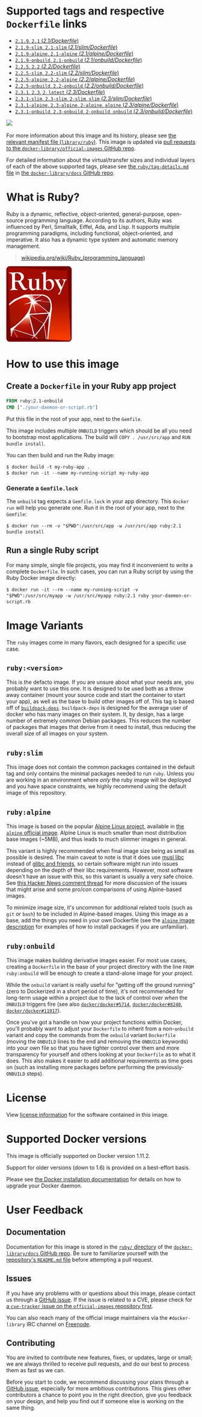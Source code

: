 # Supported tags and respective `Dockerfile` links

-	[`2.1.9`, `2.1` (*2.1/Dockerfile*)](https://github.com/docker-library/ruby/blob/2d6449f03976ededa14be5cac1e9e070b74e4de4/2.1/Dockerfile)
-	[`2.1.9-slim`, `2.1-slim` (*2.1/slim/Dockerfile*)](https://github.com/docker-library/ruby/blob/2d6449f03976ededa14be5cac1e9e070b74e4de4/2.1/slim/Dockerfile)
-	[`2.1.9-alpine`, `2.1-alpine` (*2.1/alpine/Dockerfile*)](https://github.com/docker-library/ruby/blob/2d6449f03976ededa14be5cac1e9e070b74e4de4/2.1/alpine/Dockerfile)
-	[`2.1.9-onbuild`, `2.1-onbuild` (*2.1/onbuild/Dockerfile*)](https://github.com/docker-library/ruby/blob/5d04363db6f7ae316ef7056063f020557db828e1/2.1/onbuild/Dockerfile)
-	[`2.2.5`, `2.2` (*2.2/Dockerfile*)](https://github.com/docker-library/ruby/blob/2d6449f03976ededa14be5cac1e9e070b74e4de4/2.2/Dockerfile)
-	[`2.2.5-slim`, `2.2-slim` (*2.2/slim/Dockerfile*)](https://github.com/docker-library/ruby/blob/2d6449f03976ededa14be5cac1e9e070b74e4de4/2.2/slim/Dockerfile)
-	[`2.2.5-alpine`, `2.2-alpine` (*2.2/alpine/Dockerfile*)](https://github.com/docker-library/ruby/blob/2d6449f03976ededa14be5cac1e9e070b74e4de4/2.2/alpine/Dockerfile)
-	[`2.2.5-onbuild`, `2.2-onbuild` (*2.2/onbuild/Dockerfile*)](https://github.com/docker-library/ruby/blob/5d04363db6f7ae316ef7056063f020557db828e1/2.2/onbuild/Dockerfile)
-	[`2.3.1`, `2.3`, `2`, `latest` (*2.3/Dockerfile*)](https://github.com/docker-library/ruby/blob/2d6449f03976ededa14be5cac1e9e070b74e4de4/2.3/Dockerfile)
-	[`2.3.1-slim`, `2.3-slim`, `2-slim`, `slim` (*2.3/slim/Dockerfile*)](https://github.com/docker-library/ruby/blob/2d6449f03976ededa14be5cac1e9e070b74e4de4/2.3/slim/Dockerfile)
-	[`2.3.1-alpine`, `2.3-alpine`, `2-alpine`, `alpine` (*2.3/alpine/Dockerfile*)](https://github.com/docker-library/ruby/blob/2d6449f03976ededa14be5cac1e9e070b74e4de4/2.3/alpine/Dockerfile)
-	[`2.3.1-onbuild`, `2.3-onbuild`, `2-onbuild`, `onbuild` (*2.3/onbuild/Dockerfile*)](https://github.com/docker-library/ruby/blob/1b08f346713a1293c2a9238e470e086126e2e28f/2.3/onbuild/Dockerfile)

[![](https://badge.imagelayers.io/ruby:latest.svg)](https://imagelayers.io/?images=ruby:2.1.9,ruby:2.1.9-slim,ruby:2.1.9-alpine,ruby:2.1.9-onbuild,ruby:2.2.5,ruby:2.2.5-slim,ruby:2.2.5-alpine,ruby:2.2.5-onbuild,ruby:2.3.1,ruby:2.3.1-slim,ruby:2.3.1-alpine,ruby:2.3.1-onbuild)

For more information about this image and its history, please see [the relevant manifest file (`library/ruby`)](https://github.com/docker-library/official-images/blob/master/library/ruby). This image is updated via [pull requests to the `docker-library/official-images` GitHub repo](https://github.com/docker-library/official-images/pulls?q=label%3Alibrary%2Fruby).

For detailed information about the virtual/transfer sizes and individual layers of each of the above supported tags, please see [the `ruby/tag-details.md` file](https://github.com/docker-library/docs/blob/master/ruby/tag-details.md) in [the `docker-library/docs` GitHub repo](https://github.com/docker-library/docs).

# What is Ruby?

Ruby is a dynamic, reflective, object-oriented, general-purpose, open-source programming language. According to its authors, Ruby was influenced by Perl, Smalltalk, Eiffel, Ada, and Lisp. It supports multiple programming paradigms, including functional, object-oriented, and imperative. It also has a dynamic type system and automatic memory management.

> [wikipedia.org/wiki/Ruby_(programming_language)](https://en.wikipedia.org/wiki/Ruby_%28programming_language%29)

![logo](https://raw.githubusercontent.com/docker-library/docs/01c12653951b2fe592c1f93a13b4e289ada0e3a1/ruby/logo.png)

# How to use this image

## Create a `Dockerfile` in your Ruby app project

```dockerfile
FROM ruby:2.1-onbuild
CMD ["./your-daemon-or-script.rb"]
```

Put this file in the root of your app, next to the `Gemfile`.

This image includes multiple `ONBUILD` triggers which should be all you need to bootstrap most applications. The build will `COPY . /usr/src/app` and `RUN
bundle install`.

You can then build and run the Ruby image:

```console
$ docker build -t my-ruby-app .
$ docker run -it --name my-running-script my-ruby-app
```

### Generate a `Gemfile.lock`

The `onbuild` tag expects a `Gemfile.lock` in your app directory. This `docker run` will help you generate one. Run it in the root of your app, next to the `Gemfile`:

```console
$ docker run --rm -v "$PWD":/usr/src/app -w /usr/src/app ruby:2.1 bundle install
```

## Run a single Ruby script

For many simple, single file projects, you may find it inconvenient to write a complete `Dockerfile`. In such cases, you can run a Ruby script by using the Ruby Docker image directly:

```console
$ docker run -it --rm --name my-running-script -v "$PWD":/usr/src/myapp -w /usr/src/myapp ruby:2.1 ruby your-daemon-or-script.rb
```

# Image Variants

The `ruby` images come in many flavors, each designed for a specific use case.

## `ruby:<version>`

This is the defacto image. If you are unsure about what your needs are, you probably want to use this one. It is designed to be used both as a throw away container (mount your source code and start the container to start your app), as well as the base to build other images off of. This tag is based off of [`buildpack-deps`](https://registry.hub.docker.com/_/buildpack-deps/). `buildpack-deps` is designed for the average user of docker who has many images on their system. It, by design, has a large number of extremely common Debian packages. This reduces the number of packages that images that derive from it need to install, thus reducing the overall size of all images on your system.

## `ruby:slim`

This image does not contain the common packages contained in the default tag and only contains the minimal packages needed to run `ruby`. Unless you are working in an environment where *only* the ruby image will be deployed and you have space constraints, we highly recommend using the default image of this repository.

## `ruby:alpine`

This image is based on the popular [Alpine Linux project](http://alpinelinux.org), available in [the `alpine` official image](https://hub.docker.com/_/alpine). Alpine Linux is much smaller than most distribution base images (~5MB), and thus leads to much slimmer images in general.

This variant is highly recommended when final image size being as small as possible is desired. The main caveat to note is that it does use [musl libc](http://www.musl-libc.org) instead of [glibc and friends](http://www.etalabs.net/compare_libcs.html), so certain software might run into issues depending on the depth of their libc requirements. However, most software doesn't have an issue with this, so this variant is usually a very safe choice. See [this Hacker News comment thread](https://news.ycombinator.com/item?id=10782897) for more discussion of the issues that might arise and some pro/con comparisons of using Alpine-based images.

To minimize image size, it's uncommon for additional related tools (such as `git` or `bash`) to be included in Alpine-based images. Using this image as a base, add the things you need in your own Dockerfile (see the [`alpine` image description](https://hub.docker.com/_/alpine/) for examples of how to install packages if you are unfamiliar).

## `ruby:onbuild`

This image makes building derivative images easier. For most use cases, creating a `Dockerfile` in the base of your project directory with the line `FROM ruby:onbuild` will be enough to create a stand-alone image for your project.

While the `onbuild` variant is really useful for "getting off the ground running" (zero to Dockerized in a short period of time), it's not recommended for long-term usage within a project due to the lack of control over *when* the `ONBUILD` triggers fire (see also [`docker/docker#5714`](https://github.com/docker/docker/issues/5714), [`docker/docker#8240`](https://github.com/docker/docker/issues/8240), [`docker/docker#11917`](https://github.com/docker/docker/issues/11917)).

Once you've got a handle on how your project functions within Docker, you'll probably want to adjust your `Dockerfile` to inherit from a non-`onbuild` variant and copy the commands from the `onbuild` variant `Dockerfile` (moving the `ONBUILD` lines to the end and removing the `ONBUILD` keywords) into your own file so that you have tighter control over them and more transparency for yourself and others looking at your `Dockerfile` as to what it does. This also makes it easier to add additional requirements as time goes on (such as installing more packages before performing the previously-`ONBUILD` steps).

# License

View [license information](https://www.ruby-lang.org/en/about/license.txt) for the software contained in this image.

# Supported Docker versions

This image is officially supported on Docker version 1.11.2.

Support for older versions (down to 1.6) is provided on a best-effort basis.

Please see [the Docker installation documentation](https://docs.docker.com/installation/) for details on how to upgrade your Docker daemon.

# User Feedback

## Documentation

Documentation for this image is stored in the [`ruby/` directory](https://github.com/docker-library/docs/tree/master/ruby) of the [`docker-library/docs` GitHub repo](https://github.com/docker-library/docs). Be sure to familiarize yourself with the [repository's `README.md` file](https://github.com/docker-library/docs/blob/master/README.md) before attempting a pull request.

## Issues

If you have any problems with or questions about this image, please contact us through a [GitHub issue](https://github.com/docker-library/ruby/issues). If the issue is related to a CVE, please check for [a `cve-tracker` issue on the `official-images` repository first](https://github.com/docker-library/official-images/issues?q=label%3Acve-tracker).

You can also reach many of the official image maintainers via the `#docker-library` IRC channel on [Freenode](https://freenode.net).

## Contributing

You are invited to contribute new features, fixes, or updates, large or small; we are always thrilled to receive pull requests, and do our best to process them as fast as we can.

Before you start to code, we recommend discussing your plans through a [GitHub issue](https://github.com/docker-library/ruby/issues), especially for more ambitious contributions. This gives other contributors a chance to point you in the right direction, give you feedback on your design, and help you find out if someone else is working on the same thing.
